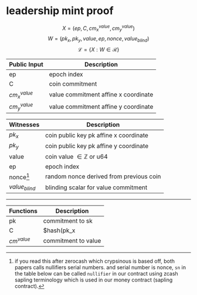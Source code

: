 # leadership mint proof

$$ X = (ep, C, cm_x^{value}, cm_y^{value}) $$
$$ W = (pk_x, pk_y, value, ep, nonce, value_{blind}) $$
$$ \mathcal{L}= \{X:W\in \mathcal{R}\} $$

| Public Input | Description                                                |
|--------------|------------------------------------------------------------|
|     ep       | epoch index                                                |
|     C        | coin commitment                                            |
|$cm_x^{value}$| value commitment affine x coordinate                       |
|$cm_y^{value}$| value commitment affine y coordinate                       |

|  Witnesses    | Description                                                |
|---------------|------------------------------------------------------------|
|    $pk_x$     | coin public key pk affine x coordinate                     |
|    $pk_y$     | coin public key pk affine y coordinate                     |
|    value      | coin value $\in \mathbb{Z}$ or u64                         |
|     ep        | epoch index                                                |
|   nonce[^1]       | random nonce derived from previous coin                    |
|$value_{blind}$| blinding scalar for value commitment                       |
-----------------------------------------------------------------------------------


| Functions    | Description                                                |
|--------------|------------------------------------------------------------|
| pk           | commitment to sk                                           |
| C            | $hash(pk_x||pk_y||value||ep|nonce)$                        |
| $cm^{value}$ | commitment to value                                        |

[^1]: if you read this after zerocash which crypsinous is based off, both papers calls nullifiers serial numbers. and serial number is nonce, `sn` in the table below can be called `nullifier` in our contract using zcash sapling terminology which is used in our money contract (sapling contract).
